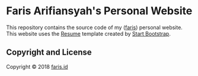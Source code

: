 # Faris Arifiansyah's Personal Website

This repository contains the source code of my ([faris](https://github.com/faris-id)) personal website. This website uses the [Resume](https://startbootstrap.com/template-overviews/resume/) template created by [Start Bootstrap](http://startbootstrap.com/). 


## Copyright and License
Copyright &copy; 2018 [faris.id](https://www.faris.id)
